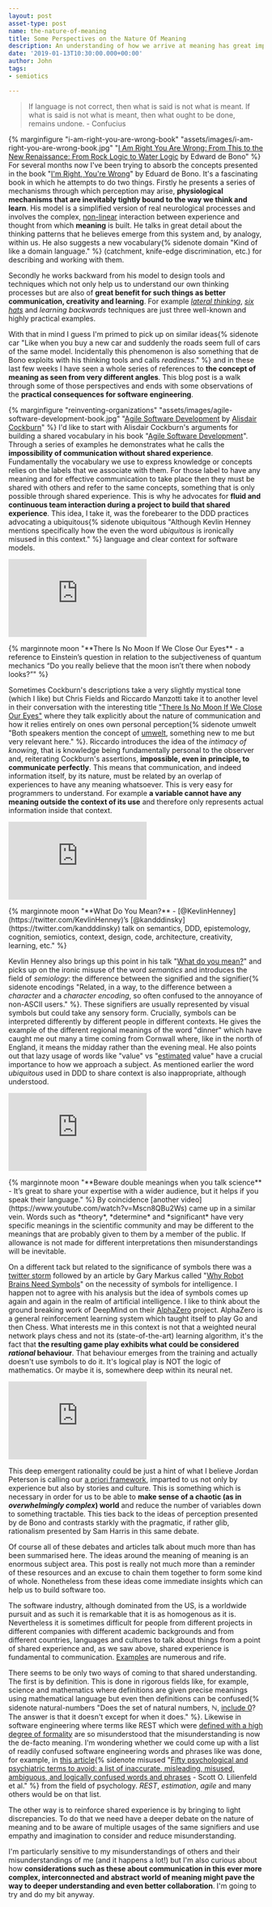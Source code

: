```yaml
---
layout: post
asset-type: post
name: the-nature-of-meaning
title: Some Perspectives on the Nature Of Meaning
description: An understanding of how we arrive at meaning has great implications for learning and communication.
date: '2019-01-13T10:30:00.000+00:00'
author: John
tags:
- semiotics

---
```


> If language is not correct, then what is said is not what is meant. If what is said is not what is meant, then what ought to be done, remains undone. - Confucius

{% marginfigure "i-am-right-you-are-wrong-book" "assets/images/i-am-right-you-are-wrong-book.jpg" "[I Am Right You Are Wrong: From This to the New Renaissance: From Rock Logic to Water Logic](https://www.goodreads.com/book/show/98483.I_Am_Right_You_Are_Wrong) by Edward de Bono" %}
For several months now I've been trying to absorb the concepts presented in the book "[I'm Right, You're Wrong](https://www.goodreads.com/book/show/98483.I_Am_Right_You_Are_Wrong)" by Eduard de Bono. It's a fascinating book in which he attempts to do two things. Firstly he presents a series of mechanisms through which perception may arise, **physiological mechanisms that are inevitably tightly bound to the way we think and learn**. His model is a simplified version of real neurological processes and involves the complex, [non-linear](https://en.wikipedia.org/wiki/Nonlinear_system) interaction between experience and thought from which **meaning** is built. He talks in great detail about the thinking patterns that he believes emerge from this system and, by analogy, within us. He also suggests a new vocabulary{% sidenote domain "Kind of like a domain language." %} (catchment, knife-edge discrimination, etc.) for describing and working with them.

Secondly he works backward from his model to design tools and techniques which not only help us to understand our own thinking processes but are also of **great benefit for such things as better communication, creativity and learning**. For example *[lateral thinking](https://en.wikipedia.org/wiki/Lateral_thinking)*, *[six hats](https://en.wikipedia.org/wiki/Six_Thinking_Hats)* and *learning backwards* techniques are just three well-known and highly practical examples.

With that in mind I guess I'm primed to pick up on similar ideas{% sidenote car "Like when you buy a new car and suddenly the roads seem full of cars of the same model. Incidentally this phenomenon is also something that de Bono exploits with his thinking tools and calls *readiness*." %} and in these last few weeks I have seen a whole series of references to **the concept of meaning as seen from very different angles**. This blog post is a walk through some of those perspectives and ends with some observations of the **practical consequences for software engineering**.

{% marginfigure "reinventing-organizations" "assets/images/agile-software-development-book.jpg" "[Agile Software Development](https://www.goodreads.com/book/show/942577.Agile_Software_Development) by [Alisdair Cockburn](https://twitter.com/TotherAlistair)" %}
I'd like to start with Alisdair Cockburn's arguments for building a shared vocabulary in his book "[Agile Software Development](https://www.goodreads.com/book/show/942577.Agile_Software_Development)". Through a series of examples he demonstrates what he calls the **impossibility of communication without shared experience**. Fundamentally the vocabulary we use to express knowledge or concepts relies on the labels that we associate with them. For those label to have any meaning and for effective communication to take place then they must be shared with others and refer to the same concepts, something that is only possible through shared experience. This is why he advocates for **fluid and continuous team interaction during a project to build that shared experience**. This idea, I take it, was the forebearer to the DDD practices advocating a ubiquitous{% sidenote ubiquitous "Although Kevlin Henney mentions specifically how the even the word *ubiquitous* is ironically misused in this context." %} language and clear context for software models.

<p>
<iframe style="width: 273px;height: 154px;" class="marginnote" src="https://www.youtube.com/embed/7XYnNGOboe8" frameborder="0" allow="accelerometer; autoplay; encrypted-media; gyroscope; picture-in-picture" allowfullscreen></iframe>
</p> 
{% marginnote moon "**There Is No Moon If We Close Our Eyes** - a reference to Einstein’s question in relation to the subjectiveness of quantum mechanics “Do you really believe that the moon isn’t there when nobody looks?”" %}

Sometimes Cockburn's descriptions take a very slightly mystical tone (which I like) but Chris Fields and Riccardo Manzotti take it to another level in their conversation with the interesting title ["There Is No Moon If We Close Our Eyes"](https://www.youtube.com/watch?v=7XYnNGOboe8) where they talk explicitly about the nature of communication and how it relies entirely on ones own personal perception{% sidenote umwelt "Both speakers mention the concept of [umwelt](https://en.wikipedia.org/wiki/Umwelt), something new to me but very relevant here." %}. Riccardo introduces the idea of the *intimacy of knowing*, that is knowledge being fundamentally personal to the observer and, reiterating Cockburn's assertions, **impossible, even in principle, to communicate perfectly**. This means that communication, and indeed information itself, by its nature, must be related by an overlap of experiences to have any meaning whatsoever. This is very easy for programmers to understand. For example **a variable cannot have any meaning outside the context of its use** and therefore only represents actual information inside that context.

<p>
<iframe style="width: 273px;height: 154px;" class="marginnote" src="https://www.youtube.com/embed/EbIEtV_31-w" frameborder="0" allow="accelerometer; autoplay; encrypted-media; gyroscope; picture-in-picture" allowfullscreen></iframe>
</p>
{% marginnote moon "**What Do You Mean?** - [@KevlinHenney](https://twitter.com/KevlinHenney)’s [@kandddinsky](https://twitter.com/kandddinsky) talk on semantics, DDD, epistemology, cognition, semiotics, context, design, code, architecture, creativity, learning, etc." %}

Kevlin Henney also brings up this point in his talk "[What do you mean?](https://twitter.com/KevlinHenney/status/1078315354324127745)" and picks up on the ironic misuse of the word *semantics* and introduces the field of *semiology*: the difference between the signified and the signifier{% sidenote encodings "Related, in a way, to the difference between a *character* and a *character encoding*, so often confused to the annoyance of non-ASCII users." %}. These signifiers are usually represented by visual symbols but could take any sensory form. Crucially, symbols can be interpreted differently by different people in different contexts. He gives the example of the different regional meanings of the word "dinner" which have caught me out many a time coming from Cornwall where, like in the north of England, it means the midday rather than the evening meal. He also points out that lazy usage of words like "value" vs "[estimated](estimate-everything) value" have a crucial importance to how we approach a subject. As mentioned earlier the word *ubiquitous* used in DDD to share context is also inappropriate, although understood.

<p>
<iframe style="width: 273px;height: 154px;" class="marginnote" src="https://www.youtube.com/embed/Mscn8QBu2Ws" frameborder="0" allow="accelerometer; autoplay; encrypted-media; gyroscope; picture-in-picture" allowfullscreen></iframe>
</p>
{% marginnote moon "**Beware double meanings when you talk science** - It’s great to share your expertise with a wider audience, but it helps if you speak their language." %}
By coincidence [another video](https://www.youtube.com/watch?v=Mscn8QBu2Ws) came up in a similar vein. Words such as *theory*, *determine* and *significant* have very specific meanings in the scientific community and may be different to the meanings that are probably given to them by a member of the public. If allowance is not made for different interpretations then misunderstandings will be inevitable.

On a different tack but related to the significance of symbols there was a [twitter storm](https://twitter.com/GaryMarcus/status/1065280340669816832) followed by an article by Gary Markus called "[Why Robot Brains Need Symbols](http://nautil.us/issue/67/reboot/why-robot-brains-need-symbols)" on the necessity of symbols for intelligence. I happen not to agree with his analysis but the idea of symbols comes up again and again in the realm of artificial intelligence. I like to think about the ground breaking work of DeepMind on their [AlphaZero](https://en.wikipedia.org/wiki/AlphaZero) project. AlphaZero is a general reinforcement learning system which taught itself to play Go and then Chess. What interests me in this context is not that a weighted neural network plays chess and not its (state-of-the-art) learning algorithm, it's the fact that **the resulting game play exhibits what could be considered *rational* behaviour**. That behaviour emerges from the training and actually doesn't use symbols to do it. It's logical play is NOT the logic of mathematics. Or maybe it is, somewhere deep within its neural net.

<p>
<iframe style="width: 273px;height: 154px;" class="marginnote" src="https://www.youtube.com/embed/GEf6X-FueMo" frameborder="0" allow="accelerometer; autoplay; encrypted-media; gyroscope; picture-in-picture" allowfullscreen></iframe>
</p>

This deep emergent rationality could be just a hint of what I believe Jordan Peterson is calling our [a priori framework](https://youtu.be/GEf6X-FueMo?t=4491), imparted to us not only by experience but also by stories and culture. This is something which is necessary in order for us to be able to **make sense of a chaotic (as in *overwhelmingly complex*) world** and reduce the number of variables down to something tractable. This ties back to the ideas of perception presented by de Bono and contrasts starkly with the pragmatic, if rather glib, rationalism presented by Sam Harris in this same debate.

Of course all of these debates and articles talk about much more than has been summarised here. The ideas around the meaning of meaning is an enormous subject area. This post is really not much more than a reminder of these resources and an excuse to chain them together to form some kind of whole. Nonetheless from these ideas come immediate insights which can help us to build software too.

The software industry, although dominated from the US, is a worldwide pursuit and as such it is remarkable that it is as homogenous as it is. Nevertheless it is sometimes difficult for people from different projects in different companies with different academic backgrounds and from different countries, languages and cultures to talk about things from a point of shared experience and, as we saw above, shared experience is fundamental to communication. [Examples](dangers-of-abstraction) are numerous and rife. 

There seems to be only two ways of coming to that shared understanding. The first is by definition. This is done in rigorous fields like, for example, science and mathematics where definitions are given precise meanings using mathematical language but even then definitions can be confused{% sidenote natural-numbers "Does the set of natural numbers, ℕ, [include 0](https://en.wikipedia.org/wiki/Natural_number#Notation)? The answer is that it doesn't except for when it does." %}. Likewise in software engineering where terms like REST which were [defined with a high degree of formality](https://www.ics.uci.edu/~fielding/pubs/dissertation/top.htm) are so misunderstood that the misunderstanding is now the de-facto meaning. I'm wondering whether we could come up with a list of readily confused software engineering words and phrases like was done, for example, in [this article](https://www.frontiersin.org/articles/10.3389/fpsyg.2015.01100/full){% sidenote misused "[Fifty psychological and psychiatric terms to avoid: a list of inaccurate, misleading, misused, ambiguous, and logically confused words and phrases](https://www.frontiersin.org/articles/10.3389/fpsyg.2015.01100/full) - Scott O. Lilienfeld et al." %} from the field of psychology. *REST*, *estimation*, *agile* and many others would be on that list.

The other way is to reinforce shared experience is by bringing to light discrepancies. To do that we need have a deeper debate on the nature of meaning and to be aware of multiple usages of the same signifiers and use empathy and imagination to consider and reduce misunderstanding. 

I'm particularly sensitive to my misunderstandings of others and their misunderstandings of me (and it happens a lot!) but I'm also curious about how **considerations such as these about communication in this ever more complex, interconnected and abstract world of meaning might pave the way to deeper understanding and even better collaboration**. I'm going to try and do my bit anyway.